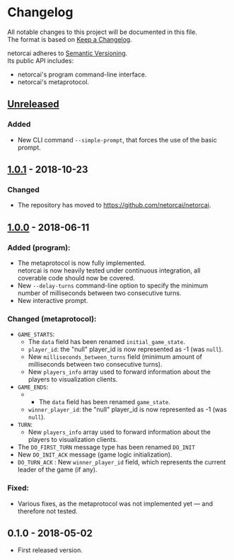 # Changelog
All notable changes to this project will be documented in this file.  
The format is based on [Keep a Changelog][changelog].

netorcai adheres to [Semantic Versioning][semver].  
Its public API includes:
- netorcai's program command-line interface.
- netorcai's metaprotocol.

[//]: =========================================================================
## [Unreleased]
### Added
- New CLI command `--simple-prompt`, that forces the use of the basic prompt.

[//]: =========================================================================
## [1.0.1] - 2018-10-23
### Changed
- The repository has moved to https://github.com/netorcai/netorcai.

[//]: =========================================================================
## [1.0.0] - 2018-06-11
### Added (program):
- The metaprotocol is now fully implemented.  
  netorcai is now heavily tested under continuous integration,
  all coverable code should now be covered.
- New `--delay-turns` command-line option to specify
  the minimum number of milliseconds between two consecutive turns.
- New interactive prompt.

### Changed (metaprotocol):
- `GAME_STARTS`:
  - The `data` field has been renamed `initial_game_state`.
  - `player_id`: the "null" player_id is now represented as -1 (was `null`).
  - New `milliseconds_between_turns` field (minimum amount of milliseconds
    between two consecutive turns).
  - New `players_info` array used to forward information about the
    players to visualization clients.
- `GAME_ENDS`:
  - - The `data` field has been renamed `game_state`.
  - `winner_player_id`: the "null" player_id is now represented as -1
    (was `null`).
- `TURN`:
  - New `players_info` array used to forward information about the
    players to visualization clients.
- The `DO_FIRST_TURN` message type has been renamed `DO_INIT`
- New `DO_INIT_ACK` message (game logic initialization).
- `DO_TURN_ACK` : New `winner_player_id` field, which represents the current
  leader of the game (if any).

### Fixed:
- Various fixes, as the metaprotocol was not implemented yet — and therefore
  not tested.

[//]: =========================================================================
## 0.1.0 - 2018-05-02
- First released version.

[//]: =========================================================================
[changelog]: http://keepachangelog.com/en/1.0.0/
[semver]: http://semver.org/spec/v2.0.0.html

[Unreleased]: https://github.com/netorcai/netorcai/compare/v1.0.1...master
[1.0.1]: https://github.com/netorcai/netorcai/compare/v1.0.0...v1.0.1
[1.0.0]: https://github.com/netorcai/netorcai/compare/v0.1.0...v1.0.0
